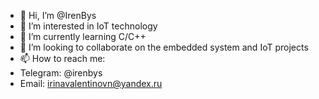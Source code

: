 - 👋 Hi, I’m @IrenBys
- 👀 I’m interested in IoT technology
- 🌱 I’m currently learning C/C++
- 💞️ I’m looking to collaborate on the embedded system and IoT projects
- 📫 How to reach me:
- Telegram: @irenbys
- Email: irinavalentinovn@yandex.ru

<!---
IrenBys/IrenBys is a ✨ special ✨ repository because its `README.md` (this file) appears on your GitHub profile.
You can click the Preview link to take a look at your changes.
--->
